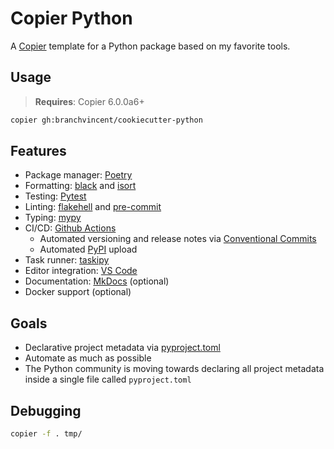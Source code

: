 # Copier Python

A [Copier](https://github.com/copier-org/copier) template for a Python package based on my favorite tools.

## Usage

> **Requires**: Copier 6.0.0a6+

```sh
copier gh:branchvincent/cookiecutter-python
```

## Features

- Package manager: [Poetry](https://python-poetry.org/)
- Formatting: [black](https://black.readthedocs.io/en/stable/) and [isort](https://isort.readthedocs.io/en/latest/)
- Testing: [Pytest](https://docs.pytest.org/en/latest/)
- Linting: [flakehell](https://flakehell.readthedocs.io/) and [pre-commit](https://pre-commit.com/)
- Typing: [mypy](https://mypy.readthedocs.io/en/stable/)
- CI/CD: [Github Actions](https://docs.github.com/en/actions)
  - Automated versioning and release notes via [Conventional Commits](https://www.conventionalcommits.org/)
  - Automated [PyPI](https://pypi.org/) upload
- Task runner: [taskipy](https://github.com/illBeRoy/taskipy)
- Editor integration: [VS Code](https://code.visualstudio.com/)
- Documentation: [MkDocs](https://www.mkdocs.org/) (optional)
- Docker support (optional)

## Goals

- Declarative project metadata via [pyproject.toml](https://snarky.ca/what-the-heck-is-pyproject-toml/)
- Automate as much as possible
- The Python community is moving towards declaring all project metadata inside a single file called
  `pyproject.toml`

## Debugging

```sh
copier -f . tmp/
```
